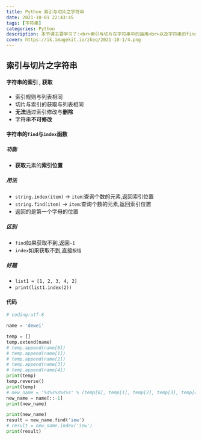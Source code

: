 ```yaml
---
title: Python 索引与切片之字符串
date: 2021-10-01 22:43:45
tags: [字符串]
categories: Python
description: 本节课主要学习了:<br>索引与切片在字符串中的运用<br>以及字符串的find与index函数
cover: https://ik.imagekit.io/zkeq/2021-10-1/4.png
---
```


## 索引与切片之字符串

#### 字符串的索引 , 获取

- 索引规则与列表相同
- 切片与索引的获取与列表相同
- **无法**通过索引修改与**删除**
- 字符串**不可修改**

#### 字符串的`find`与`index`函数

##### 功能

- **获取**元素的**索引位置**

##### 用法

- `string.index(item)`  -> `item`:查询个数的元素,返回索引位置
- `string.find(item)`     -> `item`:查询个数的元素,返回索引位置
- 返回的是第一个字母的位置

##### 区别

- `find`如果获取不到,返回`-1`
- `index`如果获取不到,直接`报错`

##### 好题

- `list1 = [1, 2, 3, 4, 2]`
- `print(list1.index(2))`

#### 代码

```python
# coding:utf-8

name = 'dewei'

temp = []
temp.extend(name)
# temp.append(name[0])
# temp.append(name[1])
# temp.append(name[2])
# temp.append(name[3])
# temp.append(name[4])
print(temp)
temp.reverse()
print(temp)
# new_name = '%s%s%s%s%s' % (temp[0], temp[1], temp[2], temp[3], temp[4])
new_name = name[::-1]
print(new_name)

print(new_name)
result = new_name.find('iew')
# result = new_name.index('iew')
print(result)

```
